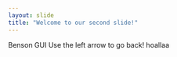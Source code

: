 ```yaml
---
layout: slide
title: "Welcome to our second slide!"
---
```

Benson GUI
Use the left arrow to go back!
hoallaa
